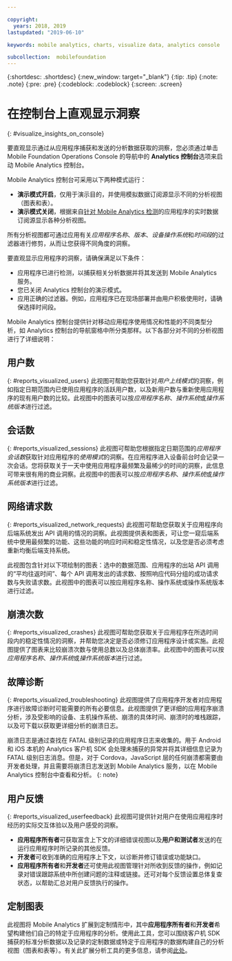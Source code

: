 ```yaml
---

copyright:
  years: 2018, 2019
lastupdated: "2019-06-10"

keywords: mobile analytics, charts, visualize data, analytics console

subcollection:  mobilefoundation
---
```


{:shortdesc: .shortdesc}
{:new_window: target="_blank"}
{:tip: .tip}
{:note: .note}
{:pre: .pre}
{:codeblock: .codeblock}
{:screen: .screen}

# 在控制台上直观显示洞察
{: #visualize_insights_on_console}

要直观显示通过从应用程序捕获和发送的分析数据获取的洞察，您必须通过单击 Mobile Foundation Operations Console 的导航中的 **Analytics 控制台**选项来启动 Mobile Analytics 控制台。

Mobile Analytics 控制台可采用以下两种模式运行：
  - **演示模式开启**，仅用于演示目的，并使用模拟数据订阅源显示不同的分析视图（图表和表）。
  - **演示模式关闭**，根据来自[针对 Mobile Analytics 检测](/docs/services/mobilefoundation?topic=mobilefoundation-instrument_your_app#instrument_your_app)的应用程序的实时数据订阅源显示各种分析视图。

所有分析视图都可通过应用有关*应用程序名称*、*版本*、*设备操作系统*和*时间段*的过滤器进行修剪，从而让您获得不同角度的洞察。

要直观显示应用程序的洞察，请确保满足以下条件：
  - 应用程序已进行检测，以捕获相关分析数据并将其发送到 Mobile Analytics 服务。
  - 您已关闭 Analytics 控制台的演示模式。
  - 应用正确的过滤器。例如，应用程序已在现场部署并由用户积极使用时，请确保选择时间段。

Mobile Analytics 控制台提供针对移动应用程序使用情况和性能的不同类型分析，如 Analytics 控制台的导航窗格中所分类那样。以下各部分对不同的分析视图进行了详细说明：


## 用户数
{: #reports_visualized_users}
此视图可帮助您获取针对*用户上线模式*的洞察，例如指定日期范围内已使用应用程序的活跃用户数，以及新用户数与重新使用应用程序的现有用户数的比较。此视图中的图表可以按*应用程序名称*、*操作系统*或*操作系统版本*进行过滤。

## 会话数
{: #reports_visualized_sessions}
此视图可帮助您根据指定日期范围的*应用程序会话数*获取针对应用程序的*使用模式*的洞察。在应用程序进入设备前台时会记录一次会话。您将获取关于一天中使用应用程序最频繁及最稀少的时间的洞察，此信息可带来很有用的商业洞察。此视图中的图表可以按*应用程序名称*、*操作系统*或*操作系统版本*进行过滤。

## 网络请求数
{: #reports_visualized_network_requests}
此视图可帮助您获取关于应用程序向后端系统发出 API 调用的情况的洞察。此视图提供表和图表，可让您一窥后端系统中使用最频繁的功能、这些功能的响应时间和稳定性情况，以及您是否必须考虑重新均衡后端支持系统。

此视图包含针对以下项绘制的图表：选中的数据范围、应用程序的出站 API 调用的“平均往返时间”、每个 API 调用发出的请求数、按照响应代码分组的成功请求数与失败请求数。此视图中的图表可以按应用程序名称、操作系统或操作系统版本进行过滤。

## 崩溃次数
{: #reports_visualized_crashes}
此视图可帮助您获取关于应用程序在所选时间段内的稳定性情况的洞察，并帮助您决定是否必须修订应用程序设计或实施。此视图提供了图表来比较崩溃次数与使用总数以及总体崩溃率。此视图中的图表可以按*应用程序名称*、*操作系统*或*操作系统版本*进行过滤。


## 故障诊断
{: #reports_visualized_troubleshooting}
此视图提供了应用程序开发者对应用程序进行故障诊断时可能需要的所有必要信息。此视图提供了更详细的应用程序崩溃分析，涉及受影响的设备、主机操作系统、崩溃的具体时间、崩溃时的堆栈跟踪，以及可下载以获取更详细分析的崩溃日志。  

崩溃日志是通过查找在 FATAL 级别记录的应用程序日志来收集的。用于 Android 和 iOS 本机的 Analytics 客户机 SDK 会处理未捕获的异常并将其详细信息记录为 FATAL 级别日志消息。但是，对于 Cordova，JavaScript 层的任何崩溃都需要由开发者处理，并且需要将崩溃日志发送到 Mobile Analytics 服务，以在 Mobile Analytics 控制台中查看和分析。
{: note}


## 用户反馈
{: #reports_visualized_userfeedback}
此视图可提供针对用户在使用应用程序时经历的实际交互体验以及用户感受的洞察。

* **应用程序所有者**可获取富含上下文的详细错误视图以及**用户和测试者**发送的在运行应用程序时所记录的其他反馈。
* **开发者**可收到准确的应用程序上下文，以诊断并修订错误或功能缺口。
* **应用程序所有者**和**开发者**还可使用此视图管理针对所收到反馈的操作，例如记录对错误跟踪系统中所创建问题的注释或链接。还可对每个反馈设置总体复查状态，以帮助汇总对用户反馈执行的操作。

## 定制图表
此视图将 Mobile Analytics 扩展到定制情形中，其中**应用程序所有者**和**开发者**希望构建他们自己的特定于应用程序的分析。使用此工具，您可以围绕客户机 SDK 捕获的标准分析数据以及记录的定制数据或特定于应用程序的数据构建自己的分析视图（图表和表等）。有关此扩展分析工具的更多信息，请参阅[此处](/docs/services/mobilefoundation?topic=mobilefoundation-build_custom_charts#build_custom_charts)。
